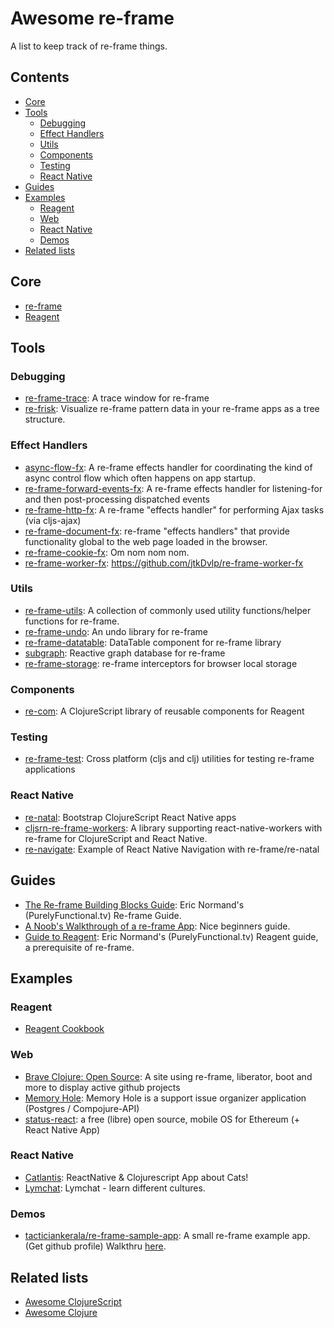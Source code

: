 # Awesome re-frame

A list to keep track of re-frame things.

## Contents

- [Core](#core)
- [Tools](#tools)
  - [Debugging](#debugging)
  - [Effect Handlers](#effect-handlers)
  - [Utils](#utils)
  - [Components](#components)
  - [Testing](#testing)
  - [React Native](#react-native)
- [Guides](#guides)
- [Examples](#examples)
  - [Reagent](#reagent)
  - [Web](#web)
  - [React Native](#react-native-1)
  - [Demos](#demos)
- [Related lists](#related-lists)

## Core

- [re-frame](https://github.com/Day8/re-frame)
- [Reagent](https://github.com/reagent-project/reagent)

## Tools

### Debugging
- [re-frame-trace](https://github.com/Day8/re-frame-trace): A trace window for re-frame
- [re-frisk](https://github.com/flexsurfer/re-frisk): Visualize re-frame pattern data in your re-frame apps as a tree structure.

### Effect Handlers
- [async-flow-fx](https://github.com/Day8/re-frame-async-flow-fx): A re-frame effects handler for coordinating the kind of async control flow which often happens on app startup.
- [re-frame-forward-events-fx](https://github.com/Day8/re-frame-forward-events-fx): A re-frame effects handler for listening-for and then post-processing dispatched events
- [re-frame-http-fx](https://github.com/Day8/re-frame-http-fx): A re-frame "effects handler" for performing Ajax tasks (via cljs-ajax)
- [re-frame-document-fx](https://github.com/SMX-LTD/re-frame-document-fx): re-frame "effects handlers" that provide functionality global to the web page loaded in the browser.
- [re-frame-cookie-fx](https://github.com/SMX-LTD/re-frame-cookie-fx): Om nom nom nom.
- [re-frame-worker-fx](https://github.com/jtkDvlp/re-frame-worker-fx): https://github.com/jtkDvlp/re-frame-worker-fx

### Utils
- [re-frame-utils](https://github.com/nikolap/reframe-utils): A collection of commonly used utility functions/helper functions for re-frame.
- [re-frame-undo](https://github.com/Day8/re-frame-undo): An undo library for re-frame
- [re-frame-datatable](https://github.com/kishanov/re-frame-datatable): DataTable component for re-frame library
- [subgraph](https://github.com/vimsical/subgraph): Reactive graph database for re-frame
- [re-frame-storage](https://github.com/akiroz/re-frame-storage): re-frame interceptors for browser local storage

### Components
- [re-com](https://github.com/Day8/re-com): A ClojureScript library of reusable components for Reagent

### Testing
- [re-frame-test](https://github.com/Day8/re-frame-test): Cross platform (cljs and clj) utilities for testing re-frame applications

### React Native
- [re-natal](https://github.com/drapanjanas/re-natal): Bootstrap ClojureScript React Native apps
- [cljsrn-re-frame-workers](https://github.com/seantempesta/cljsrn-re-frame-workers): A library supporting react-native-workers with re-frame for ClojureScript and React Native.
- [re-navigate](https://github.com/vikeri/re-navigate): Example of React Native Navigation with re-frame/re-natal

## Guides

- [The Re-frame Building Blocks Guide](https://purelyfunctional.tv/guide/re-frame-building-blocks/): Eric Normand's (PurelyFunctional.tv) Re-frame Guide.
- [A Noob's Walkthrough of a re-frame App](http://www.multunus.com/blog/2016/02/noobs-walkthrough-re-frame-app/): Nice beginners guide.
- [Guide to Reagent](https://purelyfunctional.tv/guide/reagent/): Eric Normand's (PurelyFunctional.tv) Reagent guide, a prerequisite of re-frame.

## Examples

### Reagent
- [Reagent Cookbook](https://github.com/reagent-project/reagent-cookbook)

### Web
- [Brave Clojure: Open Source](https://github.com/braveclojure/open-source): A site using re-frame, liberator, boot and more to display active github projects
- [Memory Hole](https://github.com/yogthos/memory-hole): Memory Hole is a support issue organizer application (Postgres / Compojure-API)
- [status-react](https://github.com/status-im/status-react): a free (libre) open source, mobile OS for Ethereum (+ React Native App)

### React Native
- [Catlantis](https://github.com/madvas/catlantis): ReactNative & Clojurescript App about Cats!
- [Lymchat](https://github.com/tiensonqin/lymchat): Lymchat - learn different cultures.

### Demos

- [tacticiankerala/re-frame-sample-app](https://github.com/tacticiankerala/re-frame-sample-app): A small re-frame example app. (Get github profile) Walkthru [here](http://www.multunus.com/blog/2016/02/noobs-walkthrough-re-frame-app/).

## Related lists
- [Awesome ClojureScript](https://github.com/hantuzun/awesome-clojurescript)
- [Awesome Clojure](https://github.com/razum2um/awesome-clojure)
